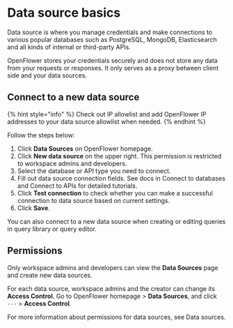 # Data source basics

Data source is where you manage credentials and make connections to various popular databases such as PostgreSQL, MongoDB, Elasticsearch and all kinds of internal or third-party APIs.

OpenFlower stores your credentials securely and does not store any data from your requests or responses. It only serves as a proxy between client side and your data sources.

## Connect to a new data source

{% hint style="info" %}
Check out IP allowlist and add OpenFlower IP addresses to your data source allowlist when needed.
{% endhint %}

Follow the steps below:

1. Click **Data Sources** on OpenFlower homepage.
2. Click **New data source** on the upper right. This permission is restricted to workspace admins and developers.
3. Select the database or API type you need to connect.
4. Fill out data source connection fields. See docs in Connect to databases and Connect to APIs for detailed tutorials.
5. Click **Test connection** to check whether you can make a successful connection to data source based on current settings.
6. Click **Save**.

You can also connect to a new data source when creating or editing queries in query library or query editor.

## Permissions

Only workspace admins and developers can view the **Data Sources** page and create new data sources.

For each data source, workspace admins and the creator can change its **Access Control**. Go to OpenFlower homepage > **Data Sources**, and click `···` > **Access Control**.

For more information about permissions for data sources, see Data sources.
